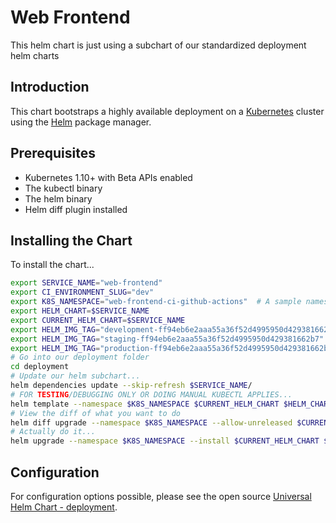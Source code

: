 # Web Frontend

This helm chart is just using a subchart of our standardized deployment helm charts

## Introduction

This chart bootstraps a highly available deployment on a [Kubernetes](http://kubernetes.io) cluster using the [Helm](https://helm.sh) package manager.

## Prerequisites

- Kubernetes 1.10+ with Beta APIs enabled
- The kubectl binary
- The helm binary
- Helm diff plugin installed

## Installing the Chart

To install the chart...

```bash
export SERVICE_NAME="web-frontend"
export CI_ENVIRONMENT_SLUG="dev"
export K8S_NAMESPACE="web-frontend-ci-github-actions"  # A sample namespace, replace me if desired to your branch name
export HELM_CHART=$SERVICE_NAME
export CURRENT_HELM_CHART=$SERVICE_NAME
export HELM_IMG_TAG="development-ff94eb6e2aaa55a36f52d4995950d429381662b7"  # Images built on branched
export HELM_IMG_TAG="staging-ff94eb6e2aaa55a36f52d4995950d429381662b7"   # Images built on master
export HELM_IMG_TAG="production-ff94eb6e2aaa55a36f52d4995950d429381662b7"   # Images built on tag releases
# Go into our deployment folder
cd deployment
# Update our helm subchart...
helm dependencies update --skip-refresh $SERVICE_NAME/
# FOR TESTING/DEBUGGING ONLY OR DOING MANUAL KUBECTL APPLIES...
helm template --namespace $K8S_NAMESPACE $CURRENT_HELM_CHART $HELM_CHART -f $CURRENT_HELM_CHART/values.yaml     -f $CURRENT_HELM_CHART/values-${CI_ENVIRONMENT_SLUG}.yaml --set global.namespace="$K8S_NAMESPACE"  --set global.image.tag="$HELM_IMG_TAG"
# View the diff of what you want to do
helm diff upgrade --namespace $K8S_NAMESPACE --allow-unreleased $CURRENT_HELM_CHART $HELM_CHART     -f $CURRENT_HELM_CHART/values.yaml     -f $CURRENT_HELM_CHART/values-${CI_ENVIRONMENT_SLUG}.yaml --set global.namespace="$K8S_NAMESPACE"  --set global.image.tag="$HELM_IMG_TAG"
# Actually do it...
helm upgrade --namespace $K8S_NAMESPACE --install $CURRENT_HELM_CHART $HELM_CHART     -f $CURRENT_HELM_CHART/values.yaml     -f $CURRENT_HELM_CHART/values-${CI_ENVIRONMENT_SLUG}.yaml  --set global.namespace="$K8S_NAMESPACE"  --set global.image.tag="$HELM_IMG_TAG"
```

## Configuration

For configuration options possible, please see the open source [Universal Helm Chart - deployment](https://github.com/DevOps-Nirvana/Universal-Kubernetes-Helm-Charts/tree/master/charts/deployment).
